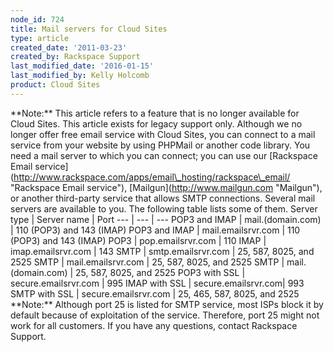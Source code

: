 ```yaml
---
node_id: 724
title: Mail servers for Cloud Sites
type: article
created_date: '2011-03-23'
created_by: Rackspace Support
last_modified_date: '2016-01-15'
last_modified_by: Kelly Holcomb
product: Cloud Sites
---
```


\*\*Note:\*\* This article refers to a feature that is no longer
available for Cloud Sites. This article exists for legacy support only.
Although we no longer offer free email service with Cloud Sites, you can
connect to a mail service from your website by using PHPMail or another
code library. You need a mail server to which you can connect; you can
use our \[Rackspace Email
service\](http://www.rackspace.com/apps/email\_hosting/rackspace\_email/
"Rackspace Email service"), \[Mailgun\](http://www.mailgun.com
"Mailgun"), or another third-party service that allows SMTP connections.
Several mail servers are available to you. The following table lists
some of them. Server type | Server name | Port --- | --- | --- POP3 and
IMAP | mail.(domain.com) | 110 (POP3) and 143 (IMAP) POP3 and IMAP |
mail.emailsrvr.com | 110 (POP3) and 143 (IMAP) POP3 | pop.emailsrvr.com
| 110 IMAP | imap.emailsrvr.com | 143 SMTP | smtp.emailsrvr.com | 25,
587, 8025, and 2525 SMTP | mail.emailsrvr.com | 25, 587, 8025, and 2525
SMTP | mail.(domain.com) | 25, 587, 8025, and 2525 POP3 with SSL |
secure.emailsrvr.com | 995 IMAP with SSL | secure.emailsrvr.com| 993
SMTP with SSL | secure.emailsrvr.com | 25, 465, 587, 8025, and 2525
\*\*Note:\*\* Although port 25 is listed for SMTP service, most ISPs
block it by default because of exploitation of the service. Therefore,
port 25 might not work for all customers. If you have any questions,
contact Rackspace Support.

